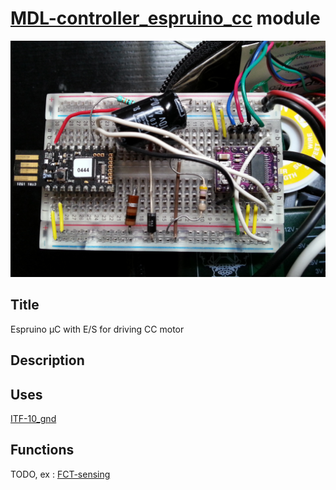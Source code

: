 # [MDL-controller_espruino_cc]() module
![](viewme.jpg)

## Title
Espruino µC with E/S for driving CC motor

## Description

## Uses
[ITF-10_gnd](../../interfaces/ITF-10-gnd)

## Functions
TODO, ex : [FCT-sensing](../../functions/FCT-sensing)
